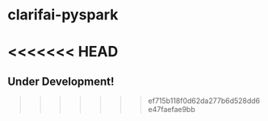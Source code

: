 # clarifai-pyspark
<<<<<<< HEAD
=======

## Under Development!
>>>>>>> ef715b118f0d62da277b6d528dd6e47faefae9bb
